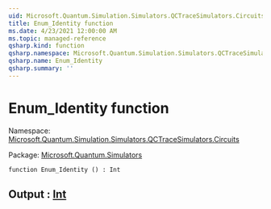 ```yaml
---
uid: Microsoft.Quantum.Simulation.Simulators.QCTraceSimulators.Circuits.Enum_Identity
title: Enum_Identity function
ms.date: 4/23/2021 12:00:00 AM
ms.topic: managed-reference
qsharp.kind: function
qsharp.namespace: Microsoft.Quantum.Simulation.Simulators.QCTraceSimulators.Circuits
qsharp.name: Enum_Identity
qsharp.summary: ''
---
```


# Enum_Identity function

Namespace: [Microsoft.Quantum.Simulation.Simulators.QCTraceSimulators.Circuits](xref:Microsoft.Quantum.Simulation.Simulators.QCTraceSimulators.Circuits)

Package: [Microsoft.Quantum.Simulators](https://nuget.org/packages/Microsoft.Quantum.Simulators)




```qsharp
function Enum_Identity () : Int
```


## Output : [Int](xref:microsoft.quantum.qsharp.valueliterals#int-literals)

